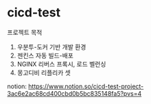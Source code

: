# cicd-test

프로젝트 목적
1. 우분투-도커 기반 개발 환경
2. 젠킨스 자동 빌드-배포
3. NGINX 리버스 프록시, 로드 벨런싱
4. 몽고디비 리플리카 셋

notion: https://www.notion.so/cicd-test-project-3ac6e2ac68cd400cbd0b5bc835148fa5?pvs=4
